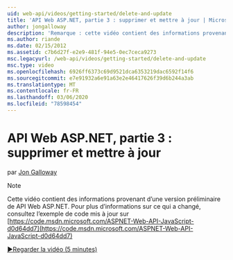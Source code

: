 ```yaml
---
uid: web-api/videos/getting-started/delete-and-update
title: 'API Web ASP.NET, partie 3 : supprimer et mettre à jour | Microsoft Docs'
author: jongalloway
description: 'Remarque : cette vidéo contient des informations provenant d’une version préliminaire de API Web ASP.NET'
ms.author: riande
ms.date: 02/15/2012
ms.assetid: c7b6d27f-e2e9-481f-94e5-0ec7ceca9273
msc.legacyurl: /web-api/videos/getting-started/delete-and-update
msc.type: video
ms.openlocfilehash: 6926ff6373c69d9521dca6353219dac6592f14f6
ms.sourcegitcommit: e7e91932a6e91a63e2e46417626f39d6b244a3ab
ms.translationtype: MT
ms.contentlocale: fr-FR
ms.lasthandoff: 03/06/2020
ms.locfileid: "78598454"
---
```

# <a name="aspnet-web-api-part-3-delete-and-update"></a>API Web ASP.NET, partie 3 : supprimer et mettre à jour

par [Jon Galloway](https://github.com/jongalloway)

> [!NOTE]
> Cette vidéo contient des informations provenant d’une version préliminaire de API Web ASP.NET. Pour plus d’informations sur ce qui a changé, consultez l’exemple de code mis à jour sur [https://code.msdn.microsoft.com/ASPNET-Web-API-JavaScript-d0d64dd7](https://code.msdn.microsoft.com/ASPNET-Web-API-JavaScript-d0d64dd7)

[&#9654;Regarder la vidéo (5 minutes)](https://channel9.msdn.com/Blogs/ASP-NET-Site-Videos/delete-and-update)
